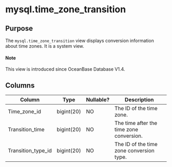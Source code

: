 # mysql.time_zone_transition

## Purpose

The `mysql.time_zone_transition` view displays conversion information about time zones. It is a system view.

<main id="notice" type='explain'>
  <h4>Note</h4>
  <p>This view is introduced since OceanBase Database V1.4. </p>
</main>

## Columns

| **Column** | **Type** | **Nullable?** | **Description** |
|--------------------|------------|----------------|-----------|
| Time_zone_id | bigint(20) | NO | The ID of the time zone. |
| Transition_time | bigint(20) | NO | The time after the time zone conversion. |
| Transition_type_id | bigint(20) | NO | The ID of the time zone conversion type. |
